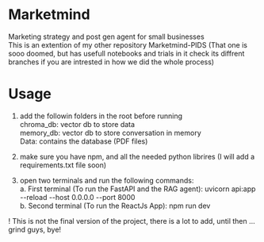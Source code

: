 # Marketmind
Marketing strategy and post gen agent for small businesses <br>
This is an extention of my other repository Marketmind-PIDS (That one is sooo doomed, but has usefull notebooks and trials in it check its diffrent branches if you are intrested in how we did the whole process)<br>
# Usage <br>
1. add the followin folders in the root before running<br>
chroma_db: vector db to store data<br>
memory_db: vector db to store conversation in memory<br>
Data: contains the database (PDF files)<br>

2. make sure you have npm, and all the needed python librires (I will add a requirements.txt file soon)<br>
3. open two terminals and run the following commands:<br>
   a. First terminal (To run the FastAPI and the RAG agent): uvicorn api:app --reload --host 0.0.0.0 --port 8000<br>
   b. Second terminal (To run the ReactJs App): npm run dev<br>

! This is not the final version of the project, there is a lot to add, until then ... grind guys, bye! <br>
